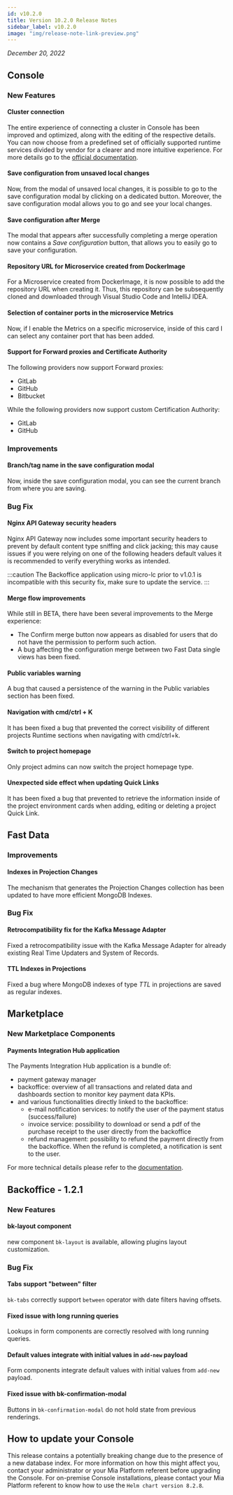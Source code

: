 ```yaml
---
id: v10.2.0
title: Version 10.2.0 Release Notes
sidebar_label: v10.2.0
image: "img/release-note-link-preview.png"
---
```


_December 20, 2022_

## Console

### New Features

#### Cluster connection

The entire experience of connecting a cluster in Console has been improved and optimized, along with the editing of the respective details.
You can now choose from a predefined set of officially supported runtime services divided by vendor for a clearer and more intuitive experience.
For more details go to the [official documentation](/development_suite/clusters-management/add-edit-remove-cluster.md).

#### Save configuration from unsaved local changes

Now, from the modal of unsaved local changes, it is possible to go to the save configuration modal by clicking on a dedicated button. Moreover, the save configuration modal allows you to go and see your local changes.

#### Save configuration after Merge

The modal that appears after successfully completing a merge operation now contains a _Save configuration_ button, that allows you to easily go to save your configuration.

#### Repository URL for Microservice created from DockerImage

For a Microservice created from DockerImage, it is now possible to add the repository URL when creating it. Thus, this repository can be subsequently cloned and downloaded through Visual Studio Code and IntelliJ IDEA.

#### Selection of container ports in the microservice Metrics

Now, if I enable the Metrics on a specific microservice, inside of this card I can select any container port that has been added.

#### Support for Forward proxies and Certificate Authority

The following providers now support Forward proxies:

- GitLab
- GitHub
- Bitbucket

While the following providers now support custom Certification Authority:

- GitLab
- GitHub

### Improvements

#### Branch/tag name in the save configuration modal

Now, inside the save configuration modal, you can see the current branch from where you are saving.

### Bug Fix

#### Nginx API Gateway security headers

Nginx API Gateway now includes some important security headers to prevent by default content type sniffing and click jacking; this may cause issues if you were relying on one of the following headers default values it is recommended to verify
everything works as intended.

:::caution
The Backoffice application using micro-lc prior to v1.0.1 is incompatible with this security fix, make sure to update the service.
:::


#### Merge flow improvements

While still in BETA, there have been several improvements to the Merge experience:

- The Confirm merge button now appears as disabled for users that do not have the permission to perform such action.
- A bug affecting the configuration merge between two Fast Data single views has been fixed.

#### Public variables warning

A bug that caused a persistence of the warning in the Public variables section has been fixed.

#### Navigation with cmd/ctrl + K

It has been fixed a bug that prevented the correct visibility of different projects Runtime sections when navigating with cmd/ctrl+k.

#### Switch to project homepage

Only project admins can now switch the project homepage type.

#### Unexpected side effect when updating Quick Links

It has been fixed a bug that prevented to retrieve the information inside of the project environment cards when adding, editing or deleting a project Quick Link.

## Fast Data

### Improvements

#### Indexes in Projection Changes

The mechanism that generates the Projection Changes collection has been updated to have more efficient MongoDB Indexes.

### Bug Fix

#### Retrocompatibility fix for the Kafka Message Adapter

Fixed a retrocompatibility issue with the Kafka Message Adapter for already existing Real Time Updaters and System of Records.

#### TTL Indexes in Projections

Fixed a bug where MongoDB indexes of type _TTL_ in projections are saved as regular indexes.

## Marketplace

### New Marketplace Components

#### Payments Integration Hub application

The Payments Integration Hub application is a bundle of:

- payment gateway manager
- backoffice: overview of all transactions and related data and dashboards section to monitor key payment data KPIs.
- and various functionalities directly linked to the backoffice:
  - e-mail notification services: to notify the user of the payment status (success/failure)
  - invoice service: possibility to download or send a pdf of the purchase receipt to the user directly from the backoffice
  - refund management: possibility to refund the payment directly from the backoffice. When the refund is completed, a notification is sent to the user.

For more technical details please refer to the [documentation](/runtime_suite/payments-integration-hub/overview.md).

## Backoffice - 1.2.1

### New Features

#### bk-layout component

new component `bk-layout` is available, allowing plugins layout customization.

### Bug Fix

#### Tabs support "between" filter

`bk-tabs` correctly support `between` operator with date filters having offsets.

#### Fixed issue with long running queries

Lookups in form components are correctly resolved with long running queries.

#### Default values integrate with initial values in `add-new` payload

Form components integrate default values with initial values from `add-new` payload.

#### Fixed issue with bk-confirmation-modal

Buttons in `bk-confirmation-modal` do not hold state from previous renderings.

## How to update your Console

This release contains a potentially breaking change due to the presence of a new database index. For more information on how this might affect you, contact your administrator or your Mia Platform referent before upgrading the Console.
For on-premise Console installations, please contact your Mia Platform referent to know how to use the `Helm chart version 8.2.8`.
